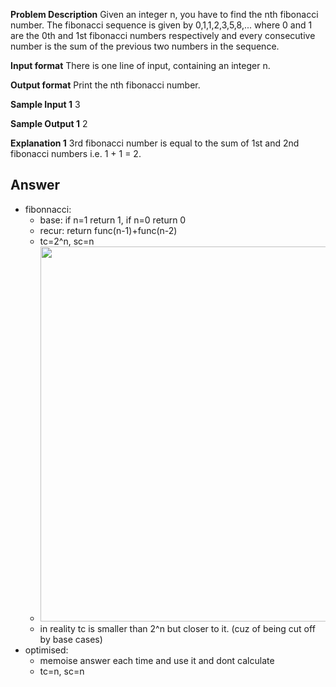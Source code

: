 **Problem Description**
Given an integer n, you have to find the nth fibonacci number. The fibonacci sequence is given by 0,1,1,2,3,5,8,... where 0 and 1 are the 0th and 1st fibonacci numbers respectively and every consecutive number is the sum of the previous two numbers in the sequence.

**Input format**
There is one line of input, containing an integer n.

**Output format**
Print the nth fibonacci number.

**Sample Input 1**
3

**Sample Output 1**
2

**Explanation 1**
3rd fibonacci number is equal to the sum of 1st and 2nd fibonacci numbers i.e. 1 + 1 = 2.
## Answer
- fibonnacci:
    - base: if n=1 return 1, if n=0 return 0
    - recur: return func(n-1)+func(n-2)
    - tc=2^n, sc=n
    - <img src='https://github.com/user-attachments/assets/8461bff5-9081-4e82-bd1e-53f976112641' width='600'/>
    - in reality tc is smaller than 2^n but closer to it. (cuz of being cut off by base cases)
- optimised:
    - memoise answer each time and use it and dont calculate
    - tc=n, sc=n
